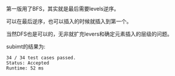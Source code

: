 第一版用了BFS，其实就是最后需要levels逆序。

可以在最后逆序，也可以插入的时候就插入到第一个。

当然DFS也是可以的，无非就扩充levers和确定元素插入的层级的问题。

subimt的结果为:
```
34 / 34 test cases passed.
Status: Accepted
Runtime: 52 ms
```
